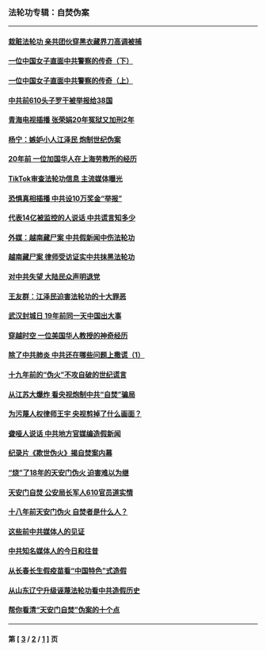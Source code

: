 ### 法轮功专辑：自焚伪案
---
#### [栽赃法轮功 亲共团伙穿黑衣藏界刀高调被捕](../../pages/nf5562/n13073780.md?07110430) 
#### [一位中国女子直面中共警察的传奇（下）](../../pages/nf5562/n12989706.md?07110430) 
#### [一位中国女子直面中共警察的传奇（上）](../../pages/nf5562/n12985072.md?07110430) 
#### [中共前610头子罗干被举报给38国](../../pages/nf5562/n12975419.md?07110430) 
#### [青海电视插播 张荣娟20年冤狱又加刑2年](../../pages/nf5562/n12738166.md?07110430) 
#### [杨宁：嫉妒小人江泽民 炮制世纪伪案](../../pages/nf5562/n12724108.md?07110430) 
#### [20年前 一位加国华人在上海劳教所的经历](../../pages/nf5562/n12707932.md?07110430) 
#### [TikTok审查法轮功信息 主流媒体曝光](../../pages/nf5562/n12362336.md?07110430) 
#### [恐惧真相插播 中共设10万奖金“举报”](../../pages/nf5562/n12306396.md?07110430) 
#### [代表14亿被监控的人说话 中共谎言知多少](../../pages/nf5562/n12297484.md?07110430) 
#### [外媒：越南藏尸案 中共假新闻中伤法轮功](../../pages/nf5562/n12264411.md?07110430) 
#### [越南藏尸案 律师受访证实中共抹黑法轮功](../../pages/nf5562/n12261878.md?07110430) 
#### [对中共失望 大陆民众声明退党](../../pages/nf5562/n12187315.md?07110430) 
#### [王友群：江泽民迫害法轮功的十大罪恶](../../pages/nf5562/n12169074.md?07110430) 
#### [武汉封城日 19年前同一天中国出大事](../../pages/nf5562/n12150901.md?07110430) 
#### [穿越时空  一位美国华人教授的神奇经历](../../pages/nf5562/n12097460.md?07110430) 
#### [除了中共肺炎 中共还在哪些问题上撒谎（1）](../../pages/nf5562/n11955770.md?07110430) 
#### [十九年前的“伪火”不攻自破的世纪谎言](../../pages/nf5562/n11813238.md?07110430) 
#### [从江苏大爆炸 看央视炮制中共“自焚”骗局](../../pages/nf5562/n11140275.md?07110430) 
#### [为污蔑人权律师王宇 央视剪掉了什么画面？](../../pages/nf5562/n11130142.md?07110430) 
#### [聋哑人说话 中共地方官媒编造假新闻](../../pages/nf5562/n11006067.md?07110430) 
#### [纪录片《欺世伪火》揭自焚案内幕](../../pages/nf5562/n11002664.md?07110430) 
#### [“烧”了18年的天安门伪火 迫害难以为继](../../pages/nf5562/n10996660.md?07110430) 
#### [天安门自焚 公安局长军人610官员道实情](../../pages/nf5562/n10997098.md?07110430) 
#### [十八年前天安门伪火 自焚者是什么人？](../../pages/nf5562/n10996556.md?07110430) 
#### [这些前中共媒体人的见证](../../pages/nf5562/n10845276.md?07110430) 
#### [中共知名媒体人的今日和往昔](../../pages/nf5562/n10843569.md?07110430) 
#### [从长春长生假疫苗看“中国特色”式造假](../../pages/nf5562/n10684053.md?07110430) 
#### [从山东辽宁升级诬蔑法轮功看中共造假历史](../../pages/nf5562/n10668272.md?07110430) 
#### [帮你看清“天安门自焚”伪案的十个点](../../pages/nf5562/n10554707.md?07110430) 

---
#### 第 [ [3](./3.md?07110430) / [2](./2.md?07110430) / [1](./1.md?07110430) ] 页
